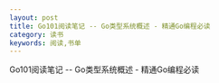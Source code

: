 ```yaml
---
layout: post
title: Go101阅读笔记 -- Go类型系统概述 - 精通Go编程必读
category: 读书
keywords: 阅读,书单
---
```


Go101阅读笔记 -- Go类型系统概述 - 精通Go编程必读


